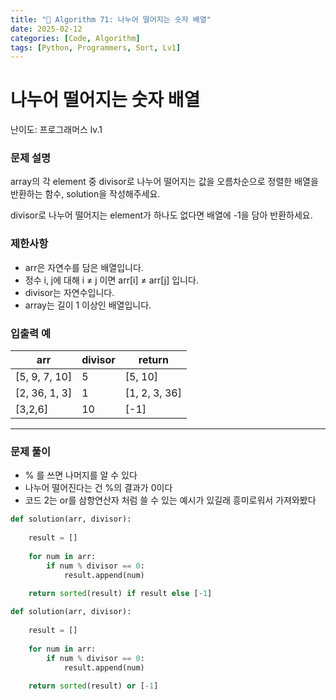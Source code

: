 ```yaml
---
title: "🧠 Algorithm 71: 나누어 떨어지는 숫자 배열"
date: 2025-02-12
categories: [Code, Algorithm]
tags: [Python, Programmers, Sort, Lv1]
---
```


# 나누어 떨어지는 숫자 배열

난이도: 프로그래머스 lv.1

### **문제 설명**

array의 각 element 중 divisor로 나누어 떨어지는 값을 오름차순으로 정렬한 배열을 반환하는 함수, solution을 작성해주세요.

divisor로 나누어 떨어지는 element가 하나도 없다면 배열에 -1을 담아 반환하세요.

### 제한사항

- arr은 자연수를 담은 배열입니다.
- 정수 i, j에 대해 i ≠ j 이면 arr[i] ≠ arr[j] 입니다.
- divisor는 자연수입니다.
- array는 길이 1 이상인 배열입니다.

### 입출력 예

| arr | divisor | return |
| --- | --- | --- |
| [5, 9, 7, 10] | 5 | [5, 10] |
| [2, 36, 1, 3] | 1 | [1, 2, 3, 36] |
| [3,2,6] | 10 | [-1] |

---

### 문제 풀이

- % 를 쓰면 나머지를 알 수 있다
- 나누어 떨어진다는 건 %의 결과가 0이다
- 코드 2는 or를 삼항연산자 처럼 쓸 수 있는 예시가 있길래 흥미로워서 가져와봤다

```python
def solution(arr, divisor):
    
    result = []
    
    for num in arr:
        if num % divisor == 0:
            result.append(num)
    
    return sorted(result) if result else [-1]
```

```python
def solution(arr, divisor):
    
    result = []
    
    for num in arr:
        if num % divisor == 0:
            result.append(num)
    
    return sorted(result) or [-1]
```